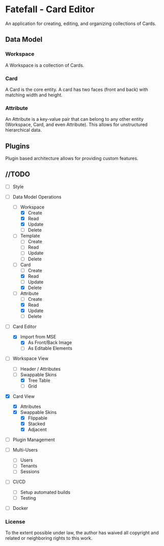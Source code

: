 # Fatefall - Card Editor

An application for creating, editing, and organizing collections of Cards.

## Data Model

### Workspace
A Workspace is a collection of Cards.

### Card
A Card is the core entity. A card has two faces (front and back) with matching width and height.

### Attribute
An Attribute is a key-value pair that can belong to any other entity (Workspace, Card, and even Attribute). This allows for unstructured hierarchical data.

## Plugins
Plugin based architecture allows for providing custom features. 

## //TODO
- [ ] Style
- [ ] Data Model Operations
  - [ ] Workspace
    - [X] Create
    - [X] Read
    - [X] Update
    - [ ] Delete
  - [ ] Template
    - [ ] Create
    - [ ] Read
    - [ ] Update
    - [ ] Delete
  - [ ] Card
    - [ ] Create
    - [X] Read
    - [ ] Update
    - [X] Delete
  - [ ] Attribute
    - [ ] Create
    - [X] Read
    - [X] Update
    - [ ] Delete

- [ ] Card Editor
  - [X] Import from MSE
    - [X] As Front/Back Image
    - [ ] As Editable Elements

- [ ] Workspace View
  - [ ] Header / Attributes
  - [ ] Swappable Skins
    - [X] Tree Table
    - [ ] Grid

- [X] Card View
  - [X] Attributes
  - [X] Swappable Skins
    - [X] Flippable
    - [X] Stacked
    - [X] Adjacent

- [ ] Plugin Management

- [ ] Multi-Users
  - [ ] Users
  - [ ] Tenants
  - [ ] Sessions

- [ ] CI/CD
  - [ ] Setup automated builds
  - [ ] Testing

- [ ] Docker


### License
To the extent possible under law, the author has waived all copyright and related or neighboring rights to this work.